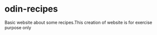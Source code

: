 # odin-recipes
Basic website about some recipes.This creation of website
is for exercise purpose only